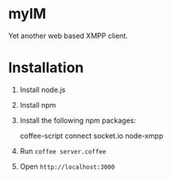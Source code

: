 myIM
====

Yet another web based XMPP client.

Installation
============

1. Install node.js
2. Install npm
3. Install the following npm packages:

    coffee-script
    connect
    socket.io
    node-xmpp

4. Run `coffee server.coffee`
5. Open `http://localhost:3000`
